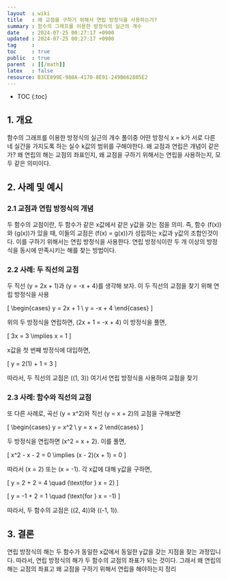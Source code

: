 ```yaml
---
layout  : wiki
title   : 왜 교점을 구하기 위해서 연립 방정식을 사용하는가? 
summary : 함수의 그래프를 이용한 방정식의 실근의 개수
date    : 2024-07-25 00:27:17 +0900
updated : 2024-07-25 00:27:17 +0900
tag     : 
toc     : true
public  : true
parent  : [[/math]] 
latex   : false
resource: B3CE899E-980A-4170-8E91-249B662805E2
---
```

* TOC
{:toc}

## 1. 개요
함수의 그래프를 이용한 방정식의 실근의 개수 풀이중 어떤 방정식 x = k가 서로 다른 네 실간을 가지도록 하는 실수 k값의 범위를 구해야한다. 왜 교점과 연립은 개념이 같은가?
왜 연립의 해는 교점의 좌표인지, 왜 교점을 구하기 위해서는 연립을 사용하는지, 모두 같은 의미이다.

## 2. 사례 및 예시
### 2.1 교점과 연립 방정식의 개념  
두 함수의 교점이란, 두 함수가 같은 x값에서 같은 y값을 갖는 점을 의미. 즉, 함수 \(f(x)\)와 \(g(x)\)가 있을 때, 이들의 교점은 \(f(x) = g(x)\)가 성립하는 x값과 y값의 조합인것이다. 이를 구하기 위해서는 연립 방정식을 사용한다. 연립 방정식이란 두 개 이상의 방정식을 동시에 만족시키는 해를 찾는 방법이다.

### 2.2 사례: 두 직선의 교점
두 직선 \(y = 2x + 1\)과 \(y = -x + 4\)를 생각해 보자. 이 두 직선의 교점을 찾기 위해 연립 방정식을 사용

\[
\begin{cases}
y = 2x + 1 \\
y = -x + 4
\end{cases}
\]

위의 두 방정식을 연립하면, \(2x + 1 = -x + 4\)  이 방정식을 풀면,

\[
3x = 3 \implies x = 1
\]

x값을 첫 번째 방정식에 대입하면,

\[
y = 2(1) + 1 = 3
\]

따라서, 두 직선의 교점은 \((1, 3)\) 여기서 연립 방정식을 사용하여 교점을 찾기

### 2.3 사례: 함수와 직선의 교점
또 다른 사례로, 곡선 \(y = x^2\)와 직선 \(y = x + 2\)의 교점을 구해보면

\[
\begin{cases}
y = x^2 \\
y = x + 2
\end{cases}
\]

두 방정식을 연립하면 \(x^2 = x + 2\). 이를 풀면,

\[
x^2 - x - 2 = 0 \implies (x - 2)(x + 1) = 0
\]

따라서 \(x = 2\) 또는 \(x = -1\). 각 x값에 대해 y값을 구하면,

\[
y = 2 + 2 = 4 \quad (\text{for } x = 2)
\]

\[
y = -1 + 2 = 1 \quad (\text{for } x = -1)
\]

따라서, 두 함수의 교점은 \((2, 4)\)와 \((-1, 1)\).

## 3. 결론
연립 방정식의 해는 두 함수가 동일한 x값에서 동일한 y값을 갖는 지점을 찾는 과정입니다. 따라서, 연립 방정식의 해가 두 함수의 교점의 좌표가 되는 것이다. 그래서 왜 연립의 해는 교점의 좌표고 왜 교점을 구하기 위해서 연립을 해야하는지 정리
